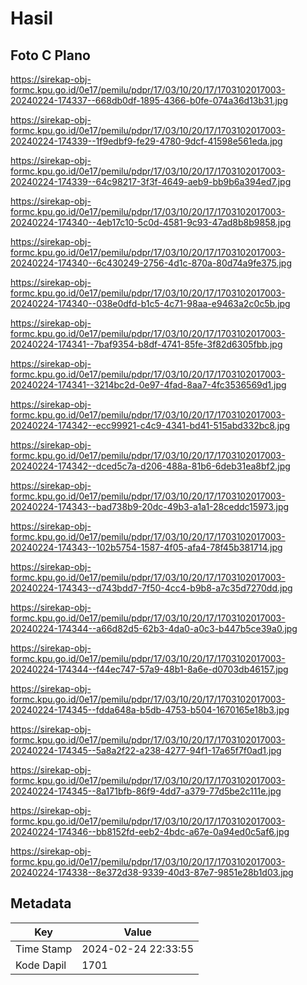 # Hasil

## Foto C Plano

https://sirekap-obj-formc.kpu.go.id/0e17/pemilu/pdpr/17/03/10/20/17/1703102017003-20240224-174337--668db0df-1895-4366-b0fe-074a36d13b31.jpg

https://sirekap-obj-formc.kpu.go.id/0e17/pemilu/pdpr/17/03/10/20/17/1703102017003-20240224-174339--1f9edbf9-fe29-4780-9dcf-41598e561eda.jpg

https://sirekap-obj-formc.kpu.go.id/0e17/pemilu/pdpr/17/03/10/20/17/1703102017003-20240224-174339--64c98217-3f3f-4649-aeb9-bb9b6a394ed7.jpg

https://sirekap-obj-formc.kpu.go.id/0e17/pemilu/pdpr/17/03/10/20/17/1703102017003-20240224-174340--4eb17c10-5c0d-4581-9c93-47ad8b8b9858.jpg

https://sirekap-obj-formc.kpu.go.id/0e17/pemilu/pdpr/17/03/10/20/17/1703102017003-20240224-174340--6c430249-2756-4d1c-870a-80d74a9fe375.jpg

https://sirekap-obj-formc.kpu.go.id/0e17/pemilu/pdpr/17/03/10/20/17/1703102017003-20240224-174340--038e0dfd-b1c5-4c71-98aa-e9463a2c0c5b.jpg

https://sirekap-obj-formc.kpu.go.id/0e17/pemilu/pdpr/17/03/10/20/17/1703102017003-20240224-174341--7baf9354-b8df-4741-85fe-3f82d6305fbb.jpg

https://sirekap-obj-formc.kpu.go.id/0e17/pemilu/pdpr/17/03/10/20/17/1703102017003-20240224-174341--3214bc2d-0e97-4fad-8aa7-4fc3536569d1.jpg

https://sirekap-obj-formc.kpu.go.id/0e17/pemilu/pdpr/17/03/10/20/17/1703102017003-20240224-174342--ecc99921-c4c9-4341-bd41-515abd332bc8.jpg

https://sirekap-obj-formc.kpu.go.id/0e17/pemilu/pdpr/17/03/10/20/17/1703102017003-20240224-174342--dced5c7a-d206-488a-81b6-6deb31ea8bf2.jpg

https://sirekap-obj-formc.kpu.go.id/0e17/pemilu/pdpr/17/03/10/20/17/1703102017003-20240224-174343--bad738b9-20dc-49b3-a1a1-28ceddc15973.jpg

https://sirekap-obj-formc.kpu.go.id/0e17/pemilu/pdpr/17/03/10/20/17/1703102017003-20240224-174343--102b5754-1587-4f05-afa4-78f45b381714.jpg

https://sirekap-obj-formc.kpu.go.id/0e17/pemilu/pdpr/17/03/10/20/17/1703102017003-20240224-174343--d743bdd7-7f50-4cc4-b9b8-a7c35d7270dd.jpg

https://sirekap-obj-formc.kpu.go.id/0e17/pemilu/pdpr/17/03/10/20/17/1703102017003-20240224-174344--a66d82d5-62b3-4da0-a0c3-b447b5ce39a0.jpg

https://sirekap-obj-formc.kpu.go.id/0e17/pemilu/pdpr/17/03/10/20/17/1703102017003-20240224-174344--f44ec747-57a9-48b1-8a6e-d0703db46157.jpg

https://sirekap-obj-formc.kpu.go.id/0e17/pemilu/pdpr/17/03/10/20/17/1703102017003-20240224-174345--fdda648a-b5db-4753-b504-1670165e18b3.jpg

https://sirekap-obj-formc.kpu.go.id/0e17/pemilu/pdpr/17/03/10/20/17/1703102017003-20240224-174345--5a8a2f22-a238-4277-94f1-17a65f7f0ad1.jpg

https://sirekap-obj-formc.kpu.go.id/0e17/pemilu/pdpr/17/03/10/20/17/1703102017003-20240224-174345--8a171bfb-86f9-4dd7-a379-77d5be2c111e.jpg

https://sirekap-obj-formc.kpu.go.id/0e17/pemilu/pdpr/17/03/10/20/17/1703102017003-20240224-174346--bb8152fd-eeb2-4bdc-a67e-0a94ed0c5af6.jpg

https://sirekap-obj-formc.kpu.go.id/0e17/pemilu/pdpr/17/03/10/20/17/1703102017003-20240224-174338--8e372d38-9339-40d3-87e7-9851e28b1d03.jpg


## Metadata

| Key        | Value               |
| ---------- | ------------------- |
| Time Stamp | 2024-02-24 22:33:55 |
| Kode Dapil | 1701                |




